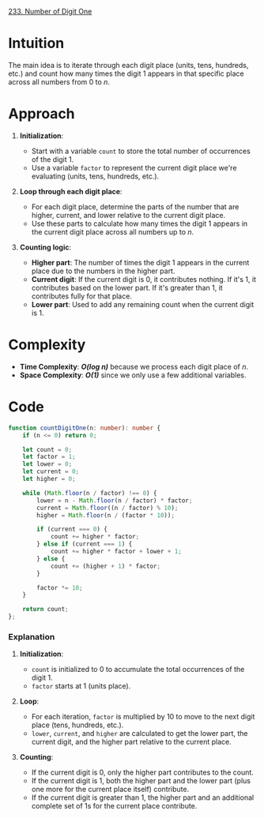 [233. Number of Digit One](https://leetcode.com/problems/number-of-digit-one/)

# Intuition

The main idea is to iterate through each digit place (units, tens, hundreds, etc.) and count how many times the digit 1 appears in that specific place across all numbers from 0 to *n*.

# Approach

1. **Initialization**:
   - Start with a variable `count` to store the total number of occurrences of the digit 1.
   - Use a variable `factor` to represent the current digit place we're evaluating (units, tens, hundreds, etc.).

2. **Loop through each digit place**:
   - For each digit place, determine the parts of the number that are higher, current, and lower relative to the current digit place.
   - Use these parts to calculate how many times the digit 1 appears in the current digit place across all numbers up to *n*.

3. **Counting logic**:
   - **Higher part**: The number of times the digit 1 appears in the current place due to the numbers in the higher part.
   - **Current digit**: If the current digit is 0, it contributes nothing. If it's 1, it contributes based on the lower part. If it's greater than 1, it contributes fully for that place.
   - **Lower part**: Used to add any remaining count when the current digit is 1.

# Complexity

- **Time Complexity**: ***O(log n)*** because we process each digit place of *n*.
- **Space Complexity**: ***O(1)*** since we only use a few additional variables.

# Code
```typescript
function countDigitOne(n: number): number {
    if (n <= 0) return 0;

    let count = 0;
    let factor = 1;
    let lower = 0;
    let current = 0;
    let higher = 0;

    while (Math.floor(n / factor) !== 0) {
        lower = n - Math.floor(n / factor) * factor;
        current = Math.floor((n / factor) % 10);
        higher = Math.floor(n / (factor * 10));

        if (current === 0) {
            count += higher * factor;
        } else if (current === 1) {
            count += higher * factor + lower + 1;
        } else {
            count += (higher + 1) * factor;
        }

        factor *= 10;
    }

    return count;
};

```

### Explanation

1. **Initialization**:
   - `count` is initialized to 0 to accumulate the total occurrences of the digit 1.
   - `factor` starts at 1 (units place).

2. **Loop**:
   - For each iteration, `factor` is multiplied by 10 to move to the next digit place (tens, hundreds, etc.).
   - `lower`, `current`, and `higher` are calculated to get the lower part, the current digit, and the higher part relative to the current place.

3. **Counting**:
   - If the current digit is 0, only the higher part contributes to the count.
   - If the current digit is 1, both the higher part and the lower part (plus one more for the current place itself) contribute.
   - If the current digit is greater than 1, the higher part and an additional complete set of 1s for the current place contribute.
